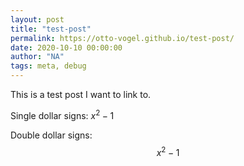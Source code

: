 ```yaml
---
layout: post
title: "test-post"
permalink: https://otto-vogel.github.io/test-post/
date: 2020-10-10 00:00:00 
author: "NA"
tags: meta, debug
---
```


This is a test post I want to link to. 

Single dollar signs: $x^2-1$

Double dollar signs: $$x^2-1$$
